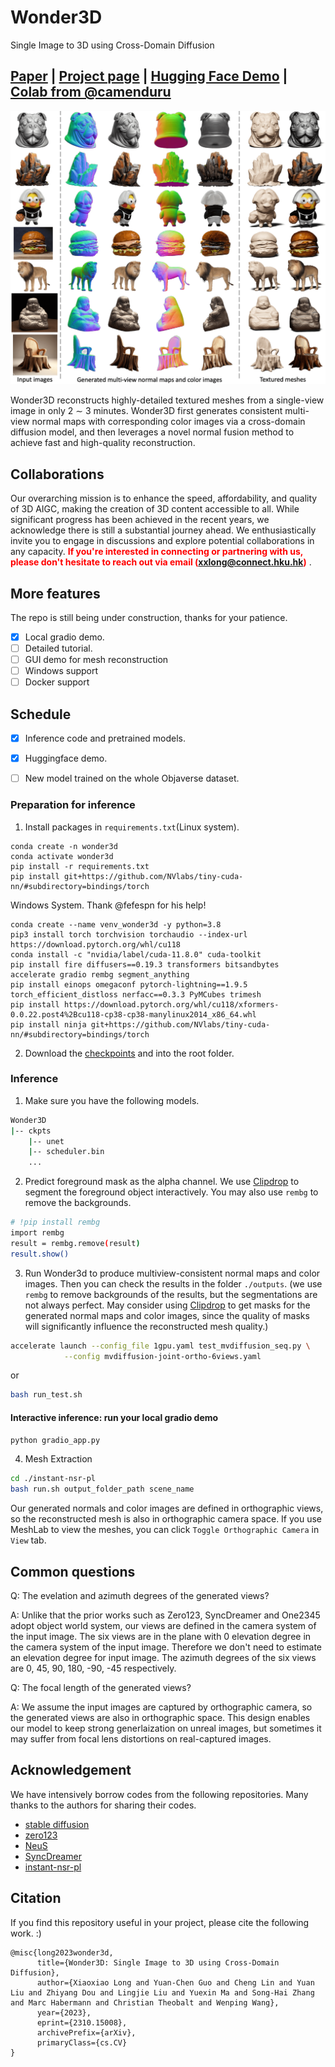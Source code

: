 # Wonder3D
Single Image to 3D using Cross-Domain Diffusion
## [Paper](https://arxiv.org/abs/2310.15008) | [Project page](https://www.xxlong.site/Wonder3D/) | [Hugging Face Demo](https://huggingface.co/spaces/flamehaze1115/Wonder3D-demo) | [Colab from @camenduru](https://github.com/camenduru/Wonder3D-colab)

![](assets/fig_teaser.png)

Wonder3D reconstructs highly-detailed textured meshes from a single-view image in only 2 ∼ 3 minutes. Wonder3D first generates consistent multi-view normal maps with corresponding color images via a cross-domain diffusion model, and then leverages a novel normal fusion method to achieve fast and high-quality reconstruction.

## Collaborations
Our overarching mission is to enhance the speed, affordability, and quality of 3D AIGC, making the creation of 3D content accessible to all. While significant progress has been achieved in the recent years, we acknowledge there is still a substantial journey ahead. We enthusiastically invite you to engage in discussions and explore potential collaborations in any capacity. <span style="color:red">**If you're interested in connecting or partnering with us, please don't hesitate to reach out via email (xxlong@connect.hku.hk)**</span> .

## More features

The repo is still being under construction, thanks for your patience. 
- [x] Local gradio demo.
- [ ] Detailed tutorial.
- [ ] GUI demo for mesh reconstruction
- [ ] Windows support
- [ ] Docker support

## Schedule
- [x] Inference code and pretrained models.
- [x] Huggingface demo.
- [ ] New model trained on the whole Objaverse dataset.


### Preparation for inference
1. Install packages in `requirements.txt`(Linux system).
```angular2html
conda create -n wonder3d
conda activate wonder3d
pip install -r requirements.txt
pip install git+https://github.com/NVlabs/tiny-cuda-nn/#subdirectory=bindings/torch
```

Windows System. Thank @fefespn for his help!
```angular2html
conda create --name venv_wonder3d -y python=3.8
pip3 install torch torchvision torchaudio --index-url https://download.pytorch.org/whl/cu118
conda install -c "nvidia/label/cuda-11.8.0" cuda-toolkit
pip install fire diffusers==0.19.3 transformers bitsandbytes accelerate gradio rembg segment_anything
pip install einops omegaconf pytorch-lightning==1.9.5 torch_efficient_distloss nerfacc==0.3.3 PyMCubes trimesh
pip install https://download.pytorch.org/whl/cu118/xformers-0.0.22.post4%2Bcu118-cp38-cp38-manylinux2014_x86_64.whl
pip install ninja git+https://github.com/NVlabs/tiny-cuda-nn/#subdirectory=bindings/torch
```

2. Download the [checkpoints](https://connecthkuhk-my.sharepoint.com/:f:/g/personal/xxlong_connect_hku_hk/EgSHPyJAtaJFpV_BjXM3zXwB-UMIrT4v-sQwGgw-coPtIA) and into the root folder.

### Inference
1. Make sure you have the following models.
```bash
Wonder3D
|-- ckpts
    |-- unet
    |-- scheduler.bin
    ...
```
2. Predict foreground mask as the alpha channel. We use [Clipdrop](https://clipdrop.co/remove-background) to segment the foreground object interactively. 
You may also use `rembg` to remove the backgrounds.
```bash
# !pip install rembg
import rembg
result = rembg.remove(result)
result.show()
```
3. Run Wonder3d to produce multiview-consistent normal maps and color images. Then you can check the results in the folder `./outputs`. (we use `rembg` to remove backgrounds of the results, but the segmentations are not always perfect. May consider using [Clipdrop](https://clipdrop.co/remove-background) to get masks for the generated normal maps and color images, since the quality of masks will significantly influence the reconstructed mesh quality.) 
```bash
accelerate launch --config_file 1gpu.yaml test_mvdiffusion_seq.py \
            --config mvdiffusion-joint-ortho-6views.yaml
```
or 
```bash
bash run_test.sh
```

#### Interactive inference: run your local gradio demo
```bash
python gradio_app.py
```

4. Mesh Extraction
```bash
cd ./instant-nsr-pl
bash run.sh output_folder_path scene_name
```
Our generated normals and color images are defined in orthographic views, so the reconstructed mesh is also in orthographic camera space. If you use MeshLab to view the meshes, you can click `Toggle Orthographic Camera` in `View` tab.


## Common questions
Q: The evelation and azimuth degrees of the generated views?

A: Unlike that the prior works such as Zero123, SyncDreamer and One2345 adopt object world system, our views are defined in the camera system of the input image. The six views are in the plane with 0 elevation degree in the camera system of the input image. Therefore we don't need to estimate an elevation degree for input image. The azimuth degrees of the six views are 0, 45, 90, 180, -90, -45 respectively.

Q: The focal length of the generated views?

A: We assume the input images are captured by orthographic camera, so the generated views are also in orthographic space. This design enables our model to keep strong generlaization on unreal images, but sometimes it may suffer from focal lens distortions on real-captured images.
## Acknowledgement
We have intensively borrow codes from the following repositories. Many thanks to the authors for sharing their codes.
- [stable diffusion](https://github.com/CompVis/stable-diffusion)
- [zero123](https://github.com/cvlab-columbia/zero123)
- [NeuS](https://github.com/Totoro97/NeuS)
- [SyncDreamer](https://github.com/liuyuan-pal/SyncDreamer)
- [instant-nsr-pl](https://github.com/bennyguo/instant-nsr-pl)

## Citation
If you find this repository useful in your project, please cite the following work. :)
```
@misc{long2023wonder3d,
      title={Wonder3D: Single Image to 3D using Cross-Domain Diffusion}, 
      author={Xiaoxiao Long and Yuan-Chen Guo and Cheng Lin and Yuan Liu and Zhiyang Dou and Lingjie Liu and Yuexin Ma and Song-Hai Zhang and Marc Habermann and Christian Theobalt and Wenping Wang},
      year={2023},
      eprint={2310.15008},
      archivePrefix={arXiv},
      primaryClass={cs.CV}
}
```
